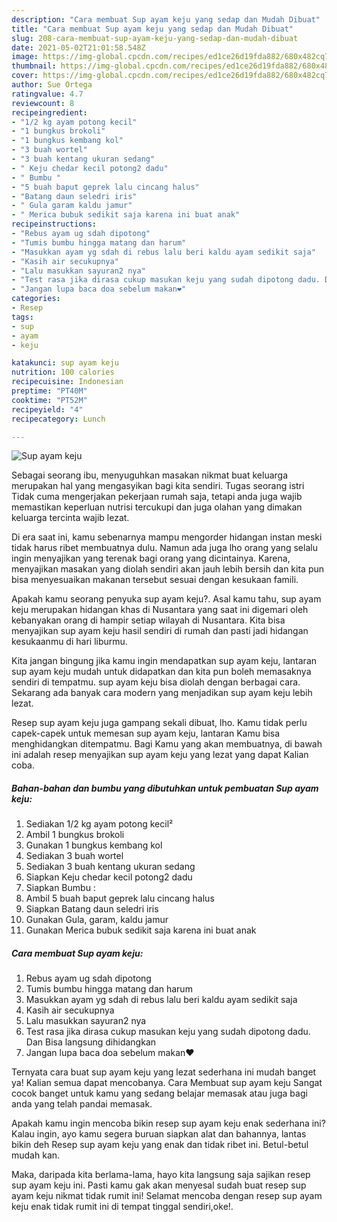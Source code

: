 ```yaml
---
description: "Cara membuat Sup ayam keju yang sedap dan Mudah Dibuat"
title: "Cara membuat Sup ayam keju yang sedap dan Mudah Dibuat"
slug: 208-cara-membuat-sup-ayam-keju-yang-sedap-dan-mudah-dibuat
date: 2021-05-02T21:01:58.548Z
image: https://img-global.cpcdn.com/recipes/ed1ce26d19fda882/680x482cq70/sup-ayam-keju-foto-resep-utama.jpg
thumbnail: https://img-global.cpcdn.com/recipes/ed1ce26d19fda882/680x482cq70/sup-ayam-keju-foto-resep-utama.jpg
cover: https://img-global.cpcdn.com/recipes/ed1ce26d19fda882/680x482cq70/sup-ayam-keju-foto-resep-utama.jpg
author: Sue Ortega
ratingvalue: 4.7
reviewcount: 8
recipeingredient:
- "1/2 kg ayam potong kecil"
- "1 bungkus brokoli"
- "1 bungkus kembang kol"
- "3 buah wortel"
- "3 buah kentang ukuran sedang"
- " Keju chedar kecil potong2 dadu"
- " Bumbu "
- "5 buah baput geprek lalu cincang halus"
- "Batang daun seledri iris"
- " Gula garam kaldu jamur"
- " Merica bubuk sedikit saja karena ini buat anak"
recipeinstructions:
- "Rebus ayam ug sdah dipotong"
- "Tumis bumbu hingga matang dan harum"
- "Masukkan ayam yg sdah di rebus lalu beri kaldu ayam sedikit saja"
- "Kasih air secukupnya"
- "Lalu masukkan sayuran2 nya"
- "Test rasa jika dirasa cukup masukan keju yang sudah dipotong dadu. Dan Bisa langsung dihidangkan"
- "Jangan lupa baca doa sebelum makan❤️"
categories:
- Resep
tags:
- sup
- ayam
- keju

katakunci: sup ayam keju 
nutrition: 100 calories
recipecuisine: Indonesian
preptime: "PT40M"
cooktime: "PT52M"
recipeyield: "4"
recipecategory: Lunch

---
```



![Sup ayam keju](https://img-global.cpcdn.com/recipes/ed1ce26d19fda882/680x482cq70/sup-ayam-keju-foto-resep-utama.jpg)

Sebagai seorang ibu, menyuguhkan masakan nikmat buat keluarga merupakan hal yang mengasyikan bagi kita sendiri. Tugas seorang istri Tidak cuma mengerjakan pekerjaan rumah saja, tetapi anda juga wajib memastikan keperluan nutrisi tercukupi dan juga olahan yang dimakan keluarga tercinta wajib lezat.

Di era  saat ini, kamu sebenarnya mampu mengorder hidangan instan meski tidak harus ribet membuatnya dulu. Namun ada juga lho orang yang selalu ingin menyajikan yang terenak bagi orang yang dicintainya. Karena, menyajikan masakan yang diolah sendiri akan jauh lebih bersih dan kita pun bisa menyesuaikan makanan tersebut sesuai dengan kesukaan famili. 



Apakah kamu seorang penyuka sup ayam keju?. Asal kamu tahu, sup ayam keju merupakan hidangan khas di Nusantara yang saat ini digemari oleh kebanyakan orang di hampir setiap wilayah di Nusantara. Kita bisa menyajikan sup ayam keju hasil sendiri di rumah dan pasti jadi hidangan kesukaanmu di hari liburmu.

Kita jangan bingung jika kamu ingin mendapatkan sup ayam keju, lantaran sup ayam keju mudah untuk didapatkan dan kita pun boleh memasaknya sendiri di tempatmu. sup ayam keju bisa diolah dengan berbagai cara. Sekarang ada banyak cara modern yang menjadikan sup ayam keju lebih lezat.

Resep sup ayam keju juga gampang sekali dibuat, lho. Kamu tidak perlu capek-capek untuk memesan sup ayam keju, lantaran Kamu bisa menghidangkan ditempatmu. Bagi Kamu yang akan membuatnya, di bawah ini adalah resep menyajikan sup ayam keju yang lezat yang dapat Kalian coba.

<!--inarticleads1-->

##### Bahan-bahan dan bumbu yang dibutuhkan untuk pembuatan Sup ayam keju:

1. Sediakan 1/2 kg ayam potong kecil²
1. Ambil 1 bungkus brokoli
1. Gunakan 1 bungkus kembang kol
1. Sediakan 3 buah wortel
1. Sediakan 3 buah kentang ukuran sedang
1. Siapkan  Keju chedar kecil potong2 dadu
1. Siapkan  Bumbu :
1. Ambil 5 buah baput geprek lalu cincang halus
1. Siapkan Batang daun seledri iris
1. Gunakan  Gula, garam, kaldu jamur
1. Gunakan  Merica bubuk sedikit saja karena ini buat anak




<!--inarticleads2-->

##### Cara membuat Sup ayam keju:

1. Rebus ayam ug sdah dipotong
1. Tumis bumbu hingga matang dan harum
1. Masukkan ayam yg sdah di rebus lalu beri kaldu ayam sedikit saja
1. Kasih air secukupnya
1. Lalu masukkan sayuran2 nya
1. Test rasa jika dirasa cukup masukan keju yang sudah dipotong dadu. Dan Bisa langsung dihidangkan
1. Jangan lupa baca doa sebelum makan❤️




Ternyata cara buat sup ayam keju yang lezat sederhana ini mudah banget ya! Kalian semua dapat mencobanya. Cara Membuat sup ayam keju Sangat cocok banget untuk kamu yang sedang belajar memasak atau juga bagi anda yang telah pandai memasak.

Apakah kamu ingin mencoba bikin resep sup ayam keju enak sederhana ini? Kalau ingin, ayo kamu segera buruan siapkan alat dan bahannya, lantas bikin deh Resep sup ayam keju yang enak dan tidak ribet ini. Betul-betul mudah kan. 

Maka, daripada kita berlama-lama, hayo kita langsung saja sajikan resep sup ayam keju ini. Pasti kamu gak akan menyesal sudah buat resep sup ayam keju nikmat tidak rumit ini! Selamat mencoba dengan resep sup ayam keju enak tidak rumit ini di tempat tinggal sendiri,oke!.

